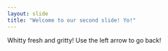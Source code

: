 ```yaml
---
layout: slide
title: "Welcome to our second slide! Yo!"
---
```

Whitty fresh and gritty!
Use the left arrow to go back!

